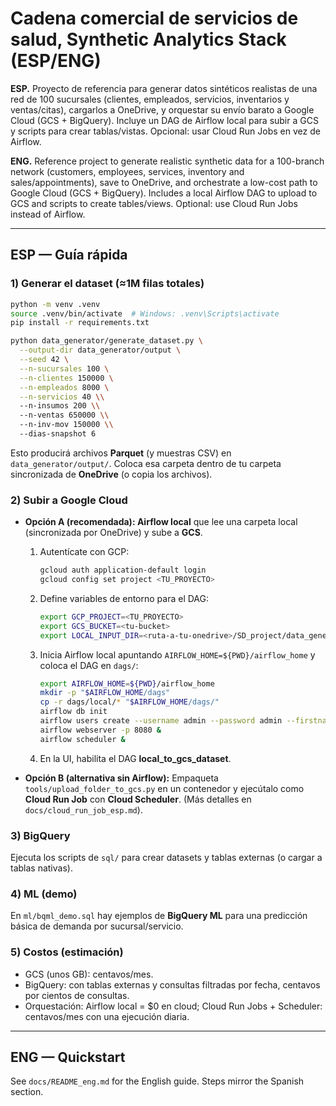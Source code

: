 # Cadena comercial de servicios de salud, Synthetic Analytics Stack (ESP/ENG)

**ESP.** Proyecto de referencia para generar datos sintéticos realistas de una red de 100 sucursales (clientes, empleados, servicios, inventarios y ventas/citas), cargarlos a OneDrive, y orquestar su envío barato a Google Cloud (GCS + BigQuery). Incluye un DAG de Airflow local para subir a GCS y scripts para crear tablas/vistas. Opcional: usar Cloud Run Jobs en vez de Airflow.

**ENG.** Reference project to generate realistic synthetic data for a 100-branch network (customers, employees, services, inventory and sales/appointments), save to OneDrive, and orchestrate a low-cost path to Google Cloud (GCS + BigQuery). Includes a local Airflow DAG to upload to GCS and scripts to create tables/views. Optional: use Cloud Run Jobs instead of Airflow.

---

## ESP — Guía rápida

### 1) Generar el dataset (≈1M filas totales)
```bash
python -m venv .venv
source .venv/bin/activate  # Windows: .venv\Scripts\activate
pip install -r requirements.txt

python data_generator/generate_dataset.py \
  --output-dir data_generator/output \
  --seed 42 \
  --n-sucursales 100 \
  --n-clientes 150000 \
  --n-empleados 8000 \
  --n-servicios 40 \\
  --n-insumos 200 \\
  --n-ventas 650000 \\
  --n-inv-mov 150000 \\
  --dias-snapshot 6
```

Esto producirá archivos **Parquet** (y muestras CSV) en `data_generator/output/`. Coloca esa carpeta dentro de tu carpeta sincronizada de **OneDrive** (o copia los archivos).

### 2) Subir a Google Cloud
- **Opción A (recomendada): Airflow local** que lee una carpeta local (sincronizada por OneDrive) y sube a **GCS**.
  1. Autentícate con GCP:
     ```bash
     gcloud auth application-default login
     gcloud config set project <TU_PROYECTO>
     ```
  2. Define variables de entorno para el DAG:
     ```bash
     export GCP_PROJECT=<TU_PROYECTO>
     export GCS_BUCKET=<tu-bucket>
     export LOCAL_INPUT_DIR=<ruta-a-tu-onedrive>/SD_project/data_generator/output
     ```
  3. Inicia Airflow local apuntando `AIRFLOW_HOME=${PWD}/airflow_home` y coloca el DAG en `dags/`:
     ```bash
     export AIRFLOW_HOME=${PWD}/airflow_home
     mkdir -p "$AIRFLOW_HOME/dags"
     cp -r dags/local/* "$AIRFLOW_HOME/dags/"
     airflow db init
     airflow users create --username admin --password admin --firstname a --lastname b --role Admin --email a@b.c
     airflow webserver -p 8080 &
     airflow scheduler &
     ```
  4. En la UI, habilita el DAG **local_to_gcs_dataset**.

- **Opción B (alternativa sin Airflow):** Empaqueta `tools/upload_folder_to_gcs.py` en un contenedor y ejecútalo como **Cloud Run Job** con **Cloud Scheduler**. (Más detalles en `docs/cloud_run_job_esp.md`).

### 3) BigQuery
Ejecuta los scripts de `sql/` para crear datasets y tablas externas (o cargar a tablas nativas).

### 4) ML (demo)
En `ml/bqml_demo.sql` hay ejemplos de **BigQuery ML** para una predicción básica de demanda por sucursal/servicio.

### 5) Costos (estimación)
- GCS (unos GB): centavos/mes.
- BigQuery: con tablas externas y consultas filtradas por fecha, centavos por cientos de consultas.
- Orquestación: Airflow local = $0 en cloud; Cloud Run Jobs + Scheduler: centavos/mes con una ejecución diaria.

---

## ENG — Quickstart

See `docs/README_eng.md` for the English guide. Steps mirror the Spanish section.
